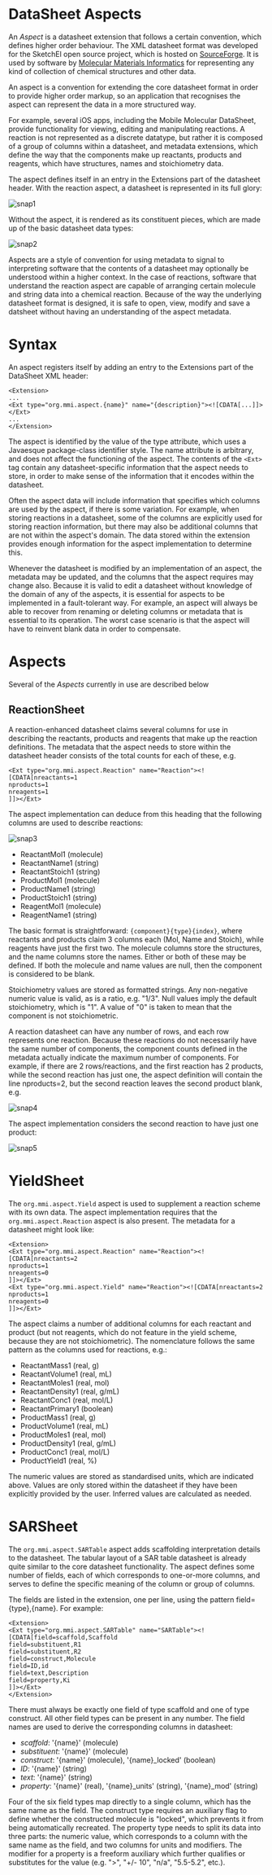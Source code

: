 # DataSheet Aspects

An *Aspect* is a datasheet extension that follows a certain convention, which defines higher order behaviour. The XML datasheet format was developed for the SketchEl open source project, which is hosted on [SourceForge](http://sketchel.sf.net/). It is used by software by [Molecular Materials Informatics](http://molmatinf.com) for representing any kind of collection of chemical structures and other data. 

An aspect is a convention for extending the core datasheet format in order to provide higher order markup, so an application that recognises the aspect can represent the data in a more structured way.

For example, several iOS apps, including the Mobile Molecular DataSheet, provide functionality for viewing, editing and manipulating reactions. A reaction is not represented as a discrete datatype, but rather it is composed of a group of columns within a datasheet, and metadata extensions, which define the way that the components make up reactants, products and reagents, which have structures, names and stoichiometry data.

The aspect defines itself in an entry in the Extensions part of the datasheet header. With the reaction aspect, a datasheet is represented in its full glory:

![snap1](fmtaspect_snap01.png)

Without the aspect, it is rendered as its constituent pieces, which are made up of the basic datasheet data types:

![snap2](fmtaspect_snap02.png)

Aspects are a style of convention for using metadata to signal to interpreting software that the contents of a datasheet may optionally be understood within a higher context. In the case of reactions, software that understand the reaction aspect are capable of arranging certain molecule and string data into a chemical reaction. Because of the way the underlying datasheet format is designed, it is safe to open, view, modify and save a datsheet without having an understanding of the aspect metadata.

# Syntax

An aspect registers itself by adding an entry to the Extensions part of the DataSheet XML header:

```
<Extension>
...
<Ext type="org.mmi.aspect.{name}" name="{description}"><![CDATA[...]]></Ext>
...
</Extension>
```

The aspect is identified by the value of the type attribute, which uses a Javaesque package-class identifier style. The name attribute is arbitrary, and does not affect the functioning of the aspect. The contents of the `<Ext>` tag contain any datasheet-specific information that the aspect needs to store, in order to make sense of the information that it encodes within the datasheet.

Often the aspect data will include information that specifies which columns are used by the aspect, if there is some variation. For example, when storing reactions in a datasheet, some of the columns are explicitly used for storing reaction information, but there may also be additional columns that are not within the aspect's domain. The data stored within the extension provides enough information for the aspect implementation to determine this.

Whenever the datasheet is modified by an implementation of an aspect, the metadata may be updated, and the columns that the aspect requires may change also. Because it is valid to edit a datasheet without knowledge of the domain of any of the aspects, it is essential for aspects to be implemented in a fault-tolerant way. For example, an aspect will always be able to recover from renaming or deleting columns or metadata that is essential to its operation. The worst case scenario is that the aspect will have to reinvent blank data in order to compensate.

# Aspects

Several of the *Aspects* currently in use are described below

## ReactionSheet

A reaction-enhanced datasheet claims several columns for use in describing the reactants, products and reagents that make up the reaction definitions. The metadata that the aspect needs to store within the datasheet header consists of the total counts for each of these, e.g.

```
<Ext type="org.mmi.aspect.Reaction" name="Reaction"><![CDATA[nreactants=1
nproducts=1
nreagents=1
]]></Ext>
```

The aspect implementation can deduce from this heading that the following columns are used to describe reactions:

![snap3](fmtaspect_snap03.png)

* ReactantMol1 (molecule)
* ReactantName1 (string)
* ReactantStoich1 (string)
* ProductMol1 (molecule)
* ProductName1 (string)
* ProductStoich1 (string)
* ReagentMol1 (molecule)
* ReagentName1 (string)

The basic format is straightforward: `{component}{type}{index}`, where reactants and products claim 3 columns each (Mol, Name and Stoich), while reagents have just the first two. The molecule columns store the structures, and the name columns store the names. Either or both of these may be defined. If both the molecule and name values are null, then the component is considered to be blank.

Stoichiometry values are stored as formatted strings. Any non-negative numeric value is valid, as is a ratio, e.g. "1/3". Null values imply the default stoichiometry, which is "1". A value of "0" is taken to mean that the component is not stoichiometric.

A reaction datasheet can have any number of rows, and each row represents one reaction. Because these reactions do not necessarily have the same number of components, the component counts defined in the metadata actually indicate the maximum number of components. For example, if there are 2 rows/reactions, and the first reaction has 2 products, while the second reaction has just one, the aspect definition will contain the line nproducts=2, but the second reaction leaves the second product blank, e.g.

![snap4](fmtaspect_snap04.png)

The aspect implementation considers the second reaction to have just one product:

![snap5](fmtaspect_snap05.png)

# YieldSheet

The `org.mmi.aspect.Yield` aspect is used to supplement a reaction scheme with its own data. The aspect implementation requires that the `org.mmi.aspect.Reaction` aspect is also present. The metadata for a datasheet might look like:

```
<Extension>
<Ext type="org.mmi.aspect.Reaction" name="Reaction"><![CDATA[nreactants=2
nproducts=1
nreagents=0
]]></Ext>
<Ext type="org.mmi.aspect.Yield" name="Reaction"><![CDATA[nreactants=2
nproducts=1
nreagents=0
]]></Ext>
```

The aspect claims a number of additional columns for each reactant and product (but not reagents, which do not feature in the yield scheme, because they are not stoichiometric). The nomenclature follows the same pattern as the columns used for reactions, e.g.:

* ReactantMass1 (real, g)
* ReactantVolume1 (real, mL)
* ReactantMoles1 (real, mol)
* ReactantDensity1 (real, g/mL)
* ReactantConc1 (real, mol/L)
* ReactantPrimary1 (boolean)
* ProductMass1 (real, g)
* ProductVolume1 (real, mL)
* ProductMoles1 (real, mol)
* ProductDensity1 (real, g/mL)
* ProductConc1 (real, mol/L)
* ProductYield1 (real, %)

The numeric values are stored as standardised units, which are indicated above. Values are only stored within the datasheet if they have been explicitly provided by the user. Inferred values are calculated as needed.

# SARSheet

The `org.mmi.aspect.SARTable` aspect adds scaffolding interpretation details to the datasheet. The tabular layout of a SAR table datasheet is already quite similar to the core datasheet functionality. The aspect defines some number of fields, each of which corresponds to one-or-more columns, and serves to define the specific meaning of the column or group of columns.

The fields are listed in the extension, one per line, using the pattern field={type},{name}. For example:

```
<Extension>
<Ext type="org.mmi.aspect.SARTable" name="SARTable"><![CDATA[field=scaffold,Scaffold
field=substituent,R1
field=substituent,R2
field=construct,Molecule
field=ID,id
field=text,Description
field=property,Ki
]]></Ext>
</Extension>
```

There must always be exactly one field of type scaffold and one of type construct. All other field types can be present in any number. The field names are used to derive the corresponding columns in datasheet:

* *scaffold*: '{name}' (molecule)
* *substituent*: '{name}' (molecule)
* *construct*: '{name}' (molecule), '{name}_locked' (boolean)
* *ID*: '{name}' (string)
* *text*: '{name}' (string)
* *property*: '{name}' (real), '{name}_units' (string), '{name}_mod' (string)

Four of the six field types map directly to a single column, which has the same name as the field. The construct type requires an auxiliary flag to define whether the constructed molecule is "locked", which prevents it from being automatically recreated. The property type needs to split its data into three parts: the numeric value, which corresponds to a column with the same name as the field, and two columns for units and modifiers. The modifier for a property is a freeform auxiliary which further qualifies or substitutes for the value (e.g. ">", "+/- 10", "n/a", "5.5-5.2", etc.).